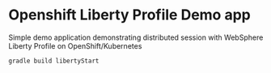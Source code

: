 # Openshift Liberty Profile Demo app

Simple demo application demonstrating distributed session with WebSphere Liberty Profile  on OpenShift/Kubernetes

```
gradle build libertyStart
```
